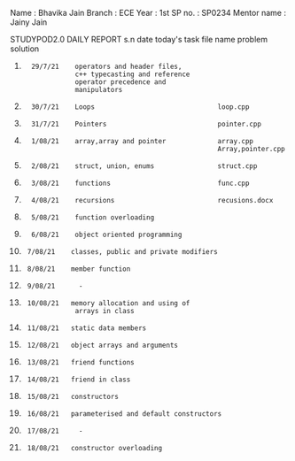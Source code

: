 Name   : Bhavika Jain
Branch : ECE
Year   : 1st
SP no. : SP0234
Mentor name : Jainy Jain

STUDYPOD2.0 DAILY REPORT
s.n      date       today's task                       file name            problem          solution
1.       29/7/21    operators and header files,
                    c++ typecasting and reference 
                    operator precedence and 
                    manipulators
2.       30/7/21    Loops                               loop.cpp 
3.       31/7/21    Pointers                            pointer.cpp
4.       1/08/21    array,array and pointer             array.cpp
                                                        Array,pointer.cpp
5.       2/08/21    struct, union, enums                struct.cpp
6.       3/08/21    functions                           func.cpp                                       
7.       4/08/21    recursions                          recusions.docx
8.       5/08/21    function overloading
9.       6/08/21    object oriented programming
10.      7/08/21    classes, public and private modifiers
11.      8/08/21    member function
12.      9/08/21      -
13.      10/08/21   memory allocation and using of 
                     arrays in class
14.      11/08/21   static data members
15.      12/08/21   object arrays and arguments
16.      13/08/21   friend functions
17.      14/08/21   friend in class
18.      15/08/21   constructors
19.      16/08/21   parameterised and default constructors
20.      17/08/21     -
21.      18/08/21   constructor overloading

